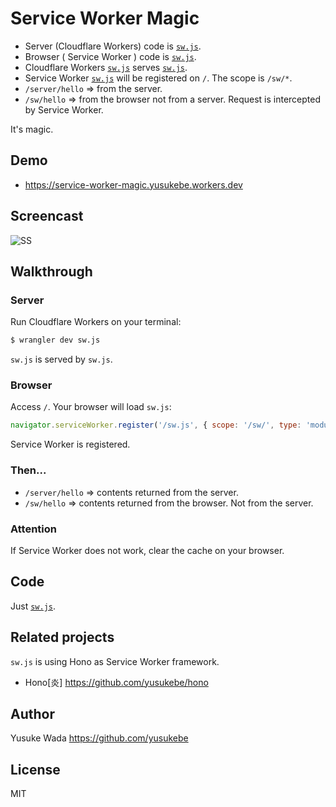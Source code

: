 # Service Worker Magic

- Server (Cloudflare Workers) code is [`sw.js`](./src/sw.js).
- Browser ( Service Worker ) code is [`sw.js`](./src/sw.js).
- Cloudflare Workers [`sw.js`](./src/sw.js) serves [`sw.js`](./src/sw.js).
- Service Worker [`sw.js`](./src/sw.js) will be registered on `/`. The scope is `/sw/*`.
- `/server/hello` => from the server.
- `/sw/hello` => from the browser not from a server. Request is intercepted by Service Worker.

It's magic.

## Demo

- <https://service-worker-magic.yusukebe.workers.dev>

## Screencast

![SS](https://user-images.githubusercontent.com/10682/153455595-77fea6e5-93d7-4698-8d75-85896edd995b.gif)

## Walkthrough

### Server

Run Cloudflare Workers on your terminal:

```sh
$ wrangler dev sw.js
```

`sw.js` is served by `sw.js`.

### Browser

Access `/`. Your browser will load `sw.js`:

```js
navigator.serviceWorker.register('/sw.js', { scope: '/sw/', type: 'module' })
```

Service Worker is registered.

### Then...

- `/server/hello` => contents returned from the server.
- `/sw/hello` => contents returned from the browser. Not from the server.

### Attention

If Service Worker does not work, clear the cache on your browser.

## Code

Just [`sw.js`](./src/sw.js).

## Related projects

`sw.js` is using Hono as Service Worker framework.

- Hono\[炎\] <https://github.com/yusukebe/hono>

## Author

Yusuke Wada <https://github.com/yusukebe>

## License

MIT
